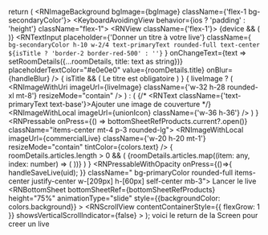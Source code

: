  return (
    <RNImageBackground bgImage={bgImage} className={'flex-1 bg-secondaryColor'}>
     <KeyboardAvoidingView behavior={ios ? 'padding' : 'height'} className="flex-1">
     <RNView className={'flex-1'}>
        {device && (
          <ReanimatedCamera
          isActive={isActive}
          device={device}
          ref={cameraRef}
          videoStabilizationMode="auto"
          className="flex-1"
          format={format}
        />
        )}
      </RNView>
      <RNView className="absolute top-[10%] w-full justify-center items-center">
        <RNTextInput
          placeholder={'Donner un titre à votre live'}
          className={
            `bg-secondaryColor h-10 w-2/4 text-primaryText rounded-full text-center ${isTitle ? 'border-2 border-red-500' : ''}`
          }
          onChangeText={text => setRoomDetails({...roomDetails, title: text as string})}
          placeholderTextColor="#e0e0e0"
          value={roomDetails.title}
          onBlur={handleBlur}
        />
        {
          isTitle && (
            <RNText className="text-red-500 text-xs text-center">Le titre est obligatoire</RNText>
          )
        }
        {
          liveImage ? (
            <RNImageWithUri
              imageUrl={liveImage}
              className={'w-32 h-28 rounded-xl mt-8'}
              resizeMode="contain"
            />
          ) : (
            <RNPressable onPress={handlePickImage} className=" mt-8 justify-center bg-secondaryColor items-center rounded-lg">
          {/* <RNText className={'text-primaryText text-base'}>Ajouter une image de couverture</RNText> */}
          <RNImageWithLocal
            imageUrl={unionIcon}
            className={'w-36 h-36'}
          />
        </RNPressable>
          )
        }
          <RNPressable
            onPress={() => bottomSheetRefProducts.current?.open()}
            className="items-center mt-4 p-3 rounded-lg">
            <RNImageWithLocal
              imageUrl={commercialLive}
              className={'w-20 h-20 mt-1'}
              resizeMode="contain"
              tintColor={colors.text}
            />
          </RNPressable>
           {
            roomDetails.articles.length  > 0 && (
              <RNView className=" flex-row items-center">
                  {roomDetails.articles.map((item: any, index: number) => (
                    <ProductCardPicker
                      key={index}
                      item={item}
                      roomArticles={roomDetails}
                    />
                  ))}
                </RNView>
            )
           }
      </RNView>
      <RNView className=" absolute bottom-0 self-center">
        <RNPressableWithOpacity onPress={()=>{
          handleSaveLive(uid);
          }} className=" bg-primaryColor rounded-full items-center justify-center w-[209px] h-[60px] self-center mb-3">
          <RNText className=" text-backgroundColor text-xl font-pmedium text-center">
            Lancer le live
          </RNText>
        </RNPressableWithOpacity>
        </RNView>
      </KeyboardAvoidingView>
        <RNBottomSheet
         bottomSheetRef={bottomSheetRefProducts}
         height="75%"
         animationType="slide"
         style={{backgroundColor: colors.background}}
         >
          <RNScrollView
              contentContainerStyle={{ flexGrow: 1 }}
              showsVerticalScrollIndicator={false}
            >
          <PickerProductLive
            roomArticles={roomDetails}
            sellerProducts={sellerProducts}
            setRoomArticles={setRoomDetails}
            setSelectItem={setSelectItem}
            bottomSheetRefProducts={bottomSheetRefProducts}
          /></RNScrollView>
         </RNBottomSheet>
    </RNImageBackground>
  );   voici le return de la Screen pour creer un live
